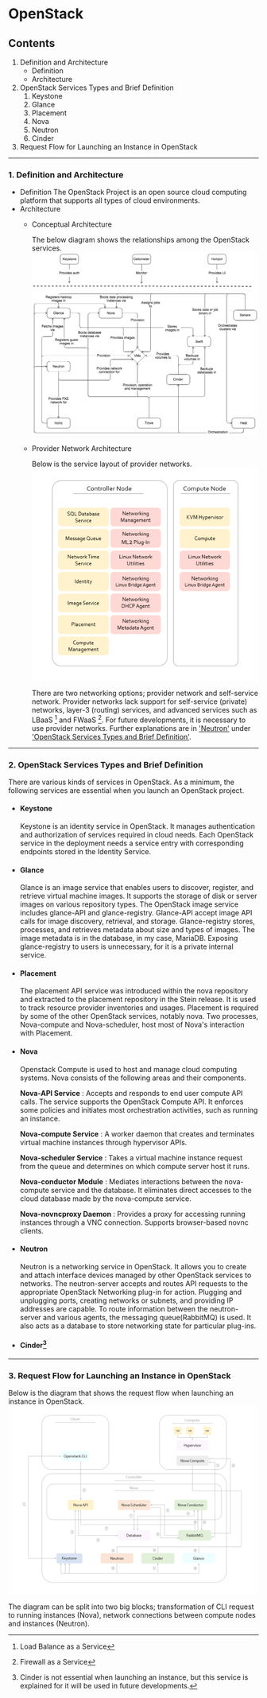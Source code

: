OpenStack
=====
Contents
--------
1. Definition and Architecture
    * Definition
    * Architecture
2. OpenStack Services Types and Brief Definition
    1. Keystone
    2. Glance    
    3. Placement
    4. Nova  
    5. Neutron
    6. Cinder
3. Request Flow for Launching an Instance in OpenStack

---

### 1. Definition and Architecture
* Definition
    The OpenStack Project is an open source cloud computing platform that supports all types of cloud environments.
* Architecture
    - Conceptual Architecture   
    
        The below diagram shows the relationships among the OpenStack services.
        ![Conceptual Architecture](/Conceptual_Architecture.png)
        
    - Provider Network Architecture
    
        Below is the service layout of provider networks.
        ![Provider Network Service Layout](/Provider_Network.png)
        
        There are two networking options; provider network and self-service network. Provider networks lack support for self-service (private) networks, layer-3 (routing) services, and advanced services such as LBaaS [^1] and FWaaS [^2]. For future developments, it is necessary to use provider networks. Further explanations are in ['Neutron'](#Neutron) under ['OpenStack Services Types and Brief Definition'](#2-OpenStack-Services-Types-and-Brief-Definition).

[//]: # (Successfuly uploaded image)

---

### 2. OpenStack Services Types and Brief Definition
There are various kinds of services in OpenStack. As a minimum, the following services are essential when you launch an OpenStack project.
* #### Keystone
    Keystone is an identity service in OpenStack. It manages authentication and authorization of services required in cloud needs. Each OpenStack service in the deployment needs a service entry with corresponding endpoints stored in the Identity Service. 
* #### Glance
    Glance is an image service that enables users to discover, register, and retrieve virtual machine images. It supports the storage of disk or server images on various repository types. The OpenStack image service includes glance-API and glance-registry. Glance-API accept image API calls for image discovery, retrieval, and storage. Glance-registry stores, processes, and retrieves metadata about size and types of images. The image metadata is in the database, in my case, MariaDB. Exposing glance-registry to users is unnecessary, for it is a private internal service.
* #### Placement
    The placement API service was introduced within the nova repository and extracted to the placement repository in the Stein release. It is used to track resource provider inventories and usages. Placement is required by some of the other OpenStack services, notably nova. Two processes, Nova-compute and Nova-scheduler, host most of Nova's interaction with Placement.
* #### Nova
    Openstack Compute is used to host and manage cloud computing systems. Nova consists of the following areas and their components.

    **Nova-API Service**
    : Accepts and responds to end user compute API calls. The service supports the OpenStack Compute API. It enforces some policies and initiates most orchestration activities, such as running an instance.
    
    **Nova-compute Service**
    : A worker daemon that creates and terminates virtual machine instances through hypervisor APIs.
    
    **Nova-scheduler Service**
    : Takes a virtual machine instance request from the queue and determines on which compute server host it runs.
    
    **Nova-conductor Module**
    : Mediates interactions between the nova-compute service and the database. It eliminates direct accesses to the cloud database made by the nova-compute service. 
    
    **Nova-novncproxy Daemon**
    : Provides a proxy for accessing running instances through a VNC connection. Supports browser-based novnc clients.
    
* #### Neutron
    Neutron is a networking service in OpenStack. It allows you to create and attach interface devices managed by other OpenStack services to networks. The neutron-server accepts and routes API requests to the appropriate OpenStack Networking plug-in for action. Plugging and unplugging ports, creating networks or subnets, and providing IP addresses are capable. To route information between the neutron-server and various agents, the messaging queue(RabbitMQ) is used. It also acts as a database to store networking state for particular plug-ins.

* #### Cinder[^3]
    
[//]: # (Cinder is a block storage service.)
[//]: # (When opening file in Github, change [^1] to <sup>1</sup>)

---

### 3. Request Flow for Launching an Instance in OpenStack

Below is the diagram that shows the request flow when launching an instance in OpenStack.
![Request Flow for Launching Instance](/Request_Flow_Diagram.PNG)

The diagram can be split into two big blocks; transformation of CLI request to running instances (Nova), network connections between compute nodes and instances (Neutron).





[^1]: Load Balance as a Service
[^2]: Firewall as a Service
[^3]: Cinder is not essential when launching an instance, but this service is explained for it will be used in future developments. 

